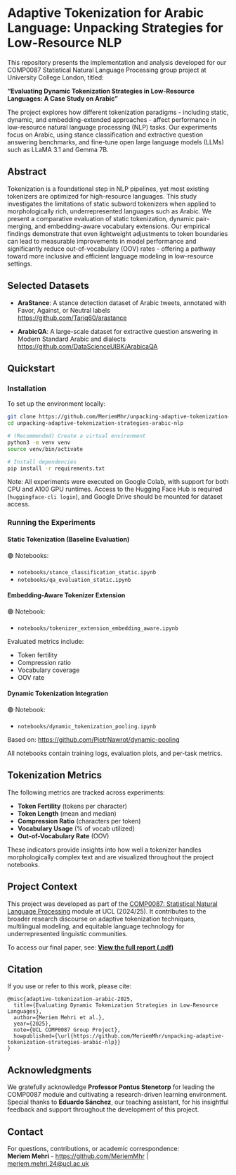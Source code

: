 # Adaptive Tokenization for Arabic Language: Unpacking Strategies for Low-Resource NLP

This repository presents the implementation and analysis developed for our COMP0087 Statistical Natural Language Processing group project at University College London, titled:

**“Evaluating Dynamic Tokenization Strategies in Low-Resource Languages: A Case Study on Arabic”**

The project explores how different tokenization paradigms - including static, dynamic, and embedding-extended approaches - affect performance in low-resource natural language processing (NLP) tasks. Our experiments focus on Arabic, using stance classification and extractive question answering benchmarks, and fine-tune open large language models (LLMs) such as LLaMA 3.1 and Gemma 7B.

## Abstract

Tokenization is a foundational step in NLP pipelines, yet most existing tokenizers are optimized for high-resource languages. This study investigates the limitations of static subword tokenizers when applied to morphologically rich, underrepresented languages such as Arabic. We present a comparative evaluation of static tokenization, dynamic pair-merging, and embedding-aware vocabulary extensions. Our empirical findings demonstrate that even lightweight adjustments to token boundaries can lead to measurable improvements in model performance and significantly reduce out-of-vocabulary (OOV) rates - offering a pathway toward more inclusive and efficient language modeling in low-resource settings.

## Selected Datasets

- **AraStance**: A stance detection dataset of Arabic tweets, annotated with Favor, Against, or Neutral labels  
  https://github.com/Tariq60/arastance

- **ArabicQA**: A large-scale dataset for extractive question answering in Modern Standard Arabic and dialects  
  https://github.com/DataScienceUIBK/ArabicaQA

## Quickstart

### Installation

To set up the environment locally:

```bash
git clone https://github.com/MeriemMhr/unpacking-adaptive-tokenization-strategies-arabic-nlp.git
cd unpacking-adaptive-tokenization-strategies-arabic-nlp

# (Recommended) Create a virtual environment
python3 -m venv venv
source venv/bin/activate

# Install dependencies
pip install -r requirements.txt
```

Note: All experiments were executed on Google Colab, with support for both CPU and A100 GPU runtimes. Access to the Hugging Face Hub is required (`huggingface-cli login`), and Google Drive should be mounted for dataset access.

### Running the Experiments

#### Static Tokenization (Baseline Evaluation)
🟢 Notebooks:
- `notebooks/stance_classification_static.ipynb`
- `notebooks/qa_evaluation_static.ipynb`
 
#### Embedding-Aware Tokenizer Extension
🟢 Notebook:
- `notebooks/tokenizer_extension_embedding_aware.ipynb`

Evaluated metrics include:
- Token fertility
- Compression ratio
- Vocabulary coverage
- OOV rate

#### Dynamic Tokenization Integration
🟢 Notebook:
- `notebooks/dynamic_tokenization_pooling.ipynb`

Based on: https://github.com/PiotrNawrot/dynamic-pooling

All notebooks contain training logs, evaluation plots, and per-task metrics.

## Tokenization Metrics

The following metrics are tracked across experiments:

- **Token Fertility** (tokens per character)
- **Token Length** (mean and median)
- **Compression Ratio** (characters per token)
- **Vocabulary Usage** (% of vocab utilized)
- **Out-of-Vocabulary Rate** (OOV)

These indicators provide insights into how well a tokenizer handles morphologically complex text and are visualized throughout the project notebooks.

## Project Context

This project was developed as part of the [COMP0087: Statistical Natural Language Processing](https://comp0087.cs.ucl.ac.uk/) module at UCL (2024/25). It contributes to the broader research discourse on adaptive tokenization techniques, multilingual modeling, and equitable language technology for underrepresented linguistic communities.

To access our final paper, see: **[View the full report (.pdf)](https://placeholder-link.com/tokenization-paper)**

## Citation

If you use or refer to this work, please cite:

```
@misc{adaptive-tokenization-arabic-2025,
  title={Evaluating Dynamic Tokenization Strategies in Low-Resource Languages},
  author={Meriem Mehri et al.},
  year={2025},
  note={UCL COMP0087 Group Project},
  howpublished={\url{https://github.com/MeriemMhr/unpacking-adaptive-tokenization-strategies-arabic-nlp}}
}
```

## Acknowledgments

We gratefully acknowledge **Professor Pontus Stenetorp** for leading the COMP0087 module and cultivating a research-driven learning environment. Special thanks to **Eduardo Sánchez**, our teaching assistant, for his insightful feedback and support throughout the development of this project.

## Contact

For questions, contributions, or academic correspondence:  
**Meriem Mehri** - https://github.com/MeriemMhr | meriem.mehri.24@ucl.ac.uk
